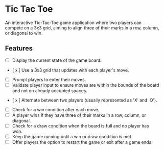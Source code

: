 # Tic Tac Toe

An interactive Tic-Tac-Toe game application where two players can compete on a 3x3 grid, aiming to align three of their marks in a row, column, or diagonal to win.

## Features

- [ ] Display the current state of the game board.
- [ x ] Use a 3x3 grid that updates with each player's move.
- [ ] Prompt players to enter their moves.
- [ ] Validate player input to ensure moves are within the bounds of the board and not on already occupied spaces.
- [ x ] Alternate between two players (usually represented as 'X' and 'O').
- [ ] Check for a win condition after each move.
- [ ] A player wins if they have three of their marks in a row, column, or diagonal.
- [ ] Check for a draw condition when the board is full and no player has won.
- [ ] Keep the game running until a win or draw condition is met.
- [ ] Offer players the option to restart the game or exit after a game ends.